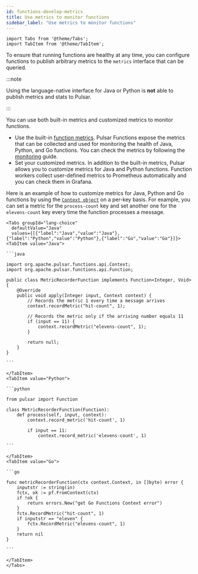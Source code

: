 ```yaml
---
id: functions-develop-metrics
title: Use metrics to monitor functions
sidebar_label: "Use metrics to monitor functions"
---
```


````mdx-code-block
import Tabs from '@theme/Tabs';
import TabItem from '@theme/TabItem';
````

To ensure that running functions are healthy at any time, you can configure functions to publish arbitrary metrics to the `metrics` interface that can be queried. 

:::note

Using the language-native interface for Java or Python is **not** able to publish metrics and stats to Pulsar.

:::

You can use both built-in metrics and customized metrics to monitor functions.
- Use the built-in [function metrics](reference-metrics.md#pulsar-functions).
  Pulsar Functions expose the metrics that can be collected and used for monitoring the health of Java, Python, and Go functions. You can check the metrics by following the [monitoring](deploy-monitoring.md/#function-and-connector-stats) guide. 
- Set your customized metrics.
  In addition to the built-in metrics, Pulsar allows you to customize metrics for Java and Python functions. Function workers collect user-defined metrics to Prometheus automatically and you can check them in Grafana.

Here is an example of how to customize metrics for Java, Python and Go functions by using the [`Context object`](functions-develop-context) on a per-key basis. For example, you can set a metric for the `process-count` key and set another one for the `elevens-count` key every time the function processes a message. 


````mdx-code-block
<Tabs groupId="lang-choice"
  defaultValue="Java"
  values={[{"label":"Java","value":"Java"},{"label":"Python","value":"Python"},{"label":"Go","value":"Go"}]}>
<TabItem value="Java">

```java

import org.apache.pulsar.functions.api.Context;
import org.apache.pulsar.functions.api.Function;

public class MetricRecorderFunction implements Function<Integer, Void> {
    @Override
    public void apply(Integer input, Context context) {
        // Records the metric 1 every time a message arrives
        context.recordMetric("hit-count", 1);

        // Records the metric only if the arriving number equals 11
        if (input == 11) {
            context.recordMetric("elevens-count", 1);
        }

        return null;
    }
}

```

</TabItem>
<TabItem value="Python">

```python

from pulsar import Function

class MetricRecorderFunction(Function):
    def process(self, input, context):
        context.record_metric('hit-count', 1)

        if input == 11:
            context.record_metric('elevens-count', 1)

```

</TabItem>
<TabItem value="Go">

```go

func metricRecorderFunction(ctx context.Context, in []byte) error {
	inputstr := string(in)
	fctx, ok := pf.FromContext(ctx)
	if !ok {
		return errors.New("get Go Functions Context error")
	}
	fctx.RecordMetric("hit-count", 1)
	if inputstr == "eleven" {
		fctx.RecordMetric("elevens-count", 1)
	}
	return nil
}

```

</TabItem>
</Tabs>
````
